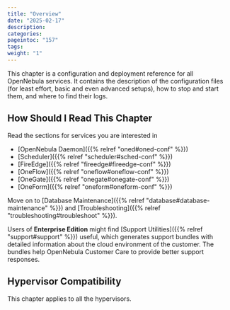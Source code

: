 ```yaml
---
title: "Overview"
date: "2025-02-17"
description:
categories:
pageintoc: "157"
tags:
weight: "1"
---
```


<a id="deployment-references-overview"></a>

<!--# Overview -->

This chapter is a configuration and deployment reference for all OpenNebula services. It contains the description of the configuration files (for least effort, basic and even advanced setups), how to stop and start them, and where to find their logs.

## How Should I Read This Chapter

Read the sections for services you are interested in

- [OpenNebula Daemon]({{% relref "oned#oned-conf" %}})
- [Scheduler]({{% relref "scheduler#sched-conf" %}})
- [FireEdge]({{% relref "fireedge#fireedge-conf" %}})
- [OneFlow]({{% relref "oneflow#oneflow-conf" %}})
- [OneGate]({{% relref "onegate#onegate-conf" %}})
- [OneForm]({{% relref "oneform#oneform-conf" %}})

Move on to [Database Maintenance]({{% relref "database#database-maintenance" %}}) and [Troubleshooting]({{% relref "troubleshooting#troubleshoot" %}}).

Users of **Enterprise Edition** might find [Support Utilities]({{% relref "support#support" %}}) useful, which generates support bundles with detailed information about the cloud environment of the customer. The bundles help OpenNebula Customer Care to provide better support responses.

## Hypervisor Compatibility

This chapter applies to all the hypervisors.
